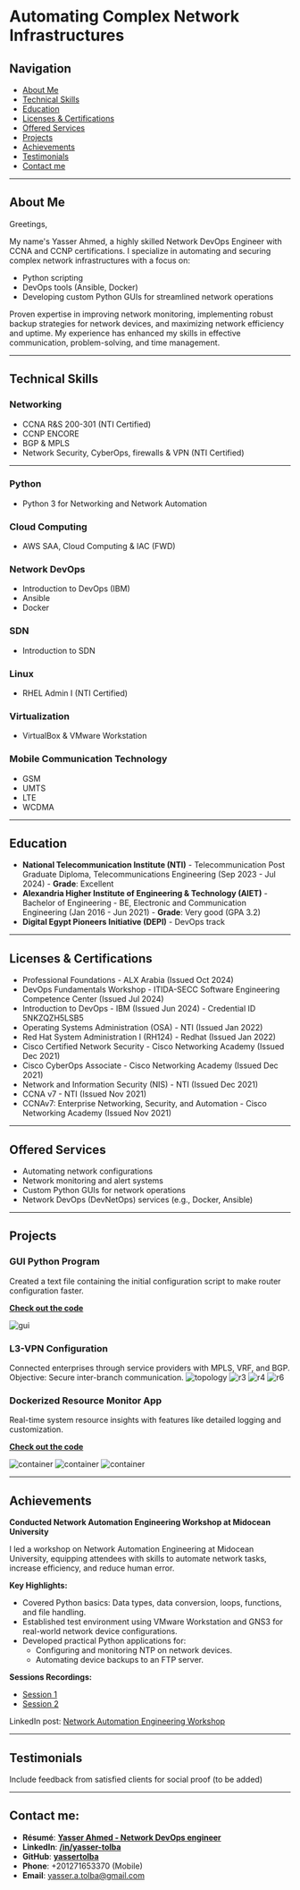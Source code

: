 # Automating Complex Network Infrastructures

## Navigation
- [About Me](#about-me)
- [Technical Skills](#technical-skills)
- [Education](#education)
- [Licenses & Certifications](#licenses--certifications)
- [Offered Services](#offered-services)
- [Projects](#projects)
- [Achievements](#achievements)
- [Testimonials](#testimonials)
- [Contact me](#contact-me)

---

## About Me
Greetings,

My name's Yasser Ahmed, a highly skilled Network DevOps Engineer with CCNA and CCNP certifications. I specialize in automating and securing complex network infrastructures with a focus on:
- Python scripting
- DevOps tools (Ansible, Docker)
- Developing custom Python GUIs for streamlined network operations

Proven expertise in improving network monitoring, implementing robust backup strategies for network devices, and maximizing network efficiency and uptime. My experience has enhanced my skills in effective communication, problem-solving, and time management.

---

## Technical Skills
### Networking
- CCNA R&S 200-301 (NTI Certified)
- CCNP ENCORE
- BGP & MPLS
- Network Security, CyberOps, firewalls & VPN (NTI Certified)

---

### Python
- Python 3 for Networking and Network Automation

### Cloud Computing
- AWS SAA, Cloud Computing & IAC (FWD)

### Network DevOps
- Introduction to DevOps (IBM)
- Ansible
- Docker

### SDN
- Introduction to SDN

### Linux
- RHEL Admin I (NTI Certified)

### Virtualization
- VirtualBox & VMware Workstation

### Mobile Communication Technology
- GSM
- UMTS
- LTE
- WCDMA

---

## Education
- **National Telecommunication Institute (NTI)** - Telecommunication Post Graduate Diploma, Telecommunications Engineering (Sep 2023 - Jul 2024) - **Grade**: Excellent
- **Alexandria Higher Institute of Engineering & Technology (AIET)** - Bachelor of Engineering - BE, Electronic and Communication Engineering (Jan 2016 - Jun 2021) - **Grade**: Very good (GPA 3.2)
- **Digital Egypt Pioneers Initiative (DEPI)** - DevOps track

---

## Licenses & Certifications
- Professional Foundations - ALX Arabia (Issued Oct 2024)
- DevOps Fundamentals Workshop - ITIDA-SECC Software Engineering Competence Center (Issued Jul 2024)
- Introduction to DevOps - IBM (Issued Jun 2024) - Credential ID 5NKZQZH5LSB5
- Operating Systems Administration (OSA) - NTI (Issued Jan 2022)
- Red Hat System Administration I (RH124) - Redhat (Issued Jan 2022)
- Cisco Certified Network Security - Cisco Networking Academy (Issued Dec 2021)
- Cisco CyberOps Associate - Cisco Networking Academy (Issued Dec 2021)
- Network and Information Security (NIS) - NTI (Issued Dec 2021)
- CCNA v7 - NTI (Issued Nov 2021)
- CCNAv7: Enterprise Networking, Security, and Automation - Cisco Networking Academy (Issued Nov 2021)

---

## Offered Services
- Automating network configurations
- Network monitoring and alert systems
- Custom Python GUIs for network operations
- Network DevOps (DevNetOps) services (e.g., Docker, Ansible)

---

## Projects
### GUI Python Program
Created a text file containing the initial configuration script to make router configuration faster.

<a href="https://github.com/yassertolba/Python-Projects/tree/main/Python_Network_Automation/Initial_Configration_GUI" target="_blank">**Check out the code**</a>

![gui](gui.jpg)

### L3-VPN Configuration
Connected enterprises through service providers with MPLS, VRF, and BGP. Objective: Secure inter-branch communication.
![topology](topology.jpg)
![r3](r3.jpg)
![r4](r4.jpg)
![r6](r6.jpg)

### Dockerized Resource Monitor App
Real-time system resource insights with features like detailed logging and customization.

<a href="https://github.com/yassertolba/DEPI-R2-Marathon-1-devops-project" target="_blank">**Check out the code**</a>

![container](1-container.jpg)
![container](2-dockerhub.jpg)
![container](3-test_at_remote_server.jpg)

---

## Achievements
**Conducted Network Automation Engineering Workshop at Midocean University**

I led a workshop on Network Automation Engineering at Midocean University, equipping attendees with skills to automate network tasks, increase efficiency, and reduce human error.

**Key Highlights:**
- Covered Python basics: Data types, data conversion, loops, functions, and file handling.
- Established test environment using VMware Workstation and GNS3 for real-world network device configurations.
- Developed practical Python applications for:
  - Configuring and monitoring NTP on network devices.
  - Automating device backups to an FTP server.

**Sessions Recordings:**
- <a href="https://youtu.be/3B1JMtkvbJY?si=RePwPrvEd9YNhZN6" target="_blank">Session 1</a>
- <a href="https://youtu.be/UZRTsqW-RLc?si=YbBSNl4YG3JPJLy8" target="_blank">Session 2</a>

LinkedIn post:  <a href="https://www.linkedin.com/posts/yasser-tolba_network-automation-engineering-activity-7279614083539062784-qcaS?utm_source=share&utm_medium=mem" target="_blank">Network Automation Engineering Workshop</a>

---

## Testimonials
Include feedback from satisfied clients for social proof (to be added)

---

## Contact me:
- **Résumé**: <a href="https://drive.google.com/drive/folders/1QZLb1wvcIOEULS8MaPPAkqTzKQJ4tEHn?usp=drive_link" target="_blank">**Yasser Ahmed - Network DevOps engineer**</a>
- **LinkedIn**: <a href="https://linkedin.com/in/yasser-tolba" target="_blank">**/in/yasser-tolba**</a>
- **GitHub**: <a href="https://github.com/yassertolba" target="_blank">**yassertolba**</a>
- **Phone**: +201271653370 (Mobile)
- **Email**: <a href="mailto:yasser.a.tolba@gmail.com" target="_blank">yasser.a.tolba@gmail.com</a>
